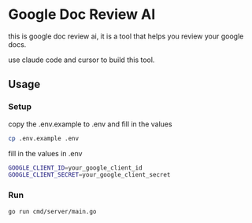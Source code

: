 # Google Doc Review AI

this is google doc review ai, it is a tool that helps you review your google docs.

use claude code and cursor to build this tool.

## Usage

### Setup

copy the .env.example to .env and fill in the values

```bash
cp .env.example .env
```

fill in the values in .env

```bash
GOOGLE_CLIENT_ID=your_google_client_id
GOOGLE_CLIENT_SECRET=your_google_client_secret
```

### Run

```bash
go run cmd/server/main.go
```
